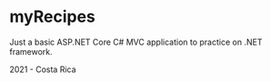# **myRecipes**
Just a basic ASP.NET Core C# MVC application to practice on .NET framework.

2021 - Costa Rica
